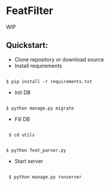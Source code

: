# FeatFilter
WIP

## Quickstart:
* Clone repository or download source
* Install requirements
<code>
$ pip install -r requirements.txt
</code>

* Init DB
<code>
$ python manage.py migrate
</code>

 * Fill DB
 <code>
 $ cd utils
 
 $ python feat_parser.py
 </code>
 
 * Start server
 <code>
 $ python manage.py runserver
 </code>
